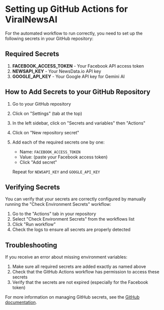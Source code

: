 # Setting up GitHub Actions for ViralNewsAI

For the automated workflow to run correctly, you need to set up the following secrets in your GitHub repository:

## Required Secrets

1. **FACEBOOK_ACCESS_TOKEN** - Your Facebook API access token
2. **NEWSAPI_KEY** - Your NewsData.io API key
3. **GOOGLE_API_KEY** - Your Google API key for Gemini AI

## How to Add Secrets to your GitHub Repository

1. Go to your GitHub repository
2. Click on "Settings" (tab at the top)
3. In the left sidebar, click on "Secrets and variables" then "Actions"
4. Click on "New repository secret"
5. Add each of the required secrets one by one:
   - Name: `FACEBOOK_ACCESS_TOKEN`
   - Value: (paste your Facebook access token)
   - Click "Add secret"
   
   Repeat for `NEWSAPI_KEY` and `GOOGLE_API_KEY`

## Verifying Secrets

You can verify that your secrets are correctly configured by manually running the "Check Environment Secrets" workflow:

1. Go to the "Actions" tab in your repository
2. Select "Check Environment Secrets" from the workflows list
3. Click "Run workflow"
4. Check the logs to ensure all secrets are properly detected

## Troubleshooting

If you receive an error about missing environment variables:

1. Make sure all required secrets are added exactly as named above
2. Check that the GitHub Actions workflow has permission to access these secrets
3. Verify that the secrets are not expired (especially for the Facebook token)

For more information on managing GitHub secrets, see the [GitHub documentation](https://docs.github.com/en/actions/security-guides/encrypted-secrets). 